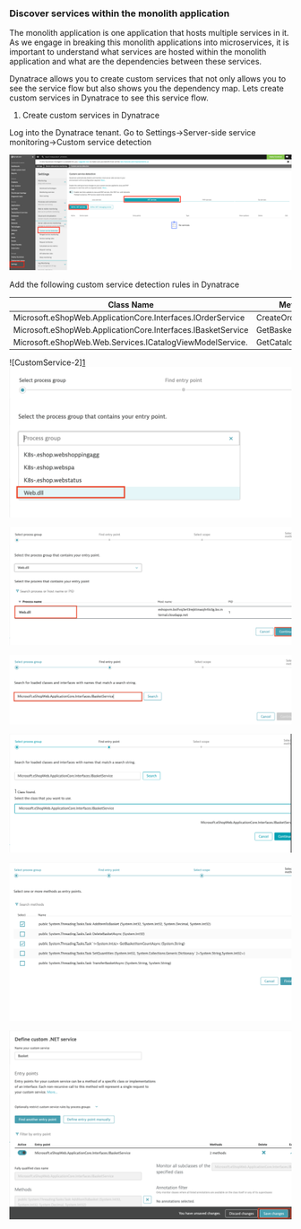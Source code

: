 ### Discover services within the monolith application
The monolith application is one application that hosts multiple services in it. As we engage in breaking this monolith applications into microservices, it is important to understand what services are hosted within the monolith application and what are the dependencies between these services. 

Dynatrace allows you to create custom services that not only allows you to see the service flow but also shows you the dependency map. Lets create custom services in Dynatrace to see this service flow.

1. Create custom services in Dynatrace

Log into the Dynatrace tenant. Go to Settings->Server-side service monitoring->Custom service detection

![CustomService-1](../images/CustomService-1.png)

Add the following custom service detection rules in Dynatrace

|Class Name                                                  | Method Name            |
|------------------------------------------------------------|------------------------|
|Microsoft.eShopWeb.ApplicationCore.Interfaces.IOrderService | CreateOrderAsync       |
|Microsoft.eShopWeb.ApplicationCore.Interfaces.IBasketService| GetBasketItemCountAsync|
|Microsoft.eShopWeb.Web.Services.ICatalogViewModelService.   | GetCatalogItems.       |

![CustomService-2][1](../images/CustomService-2.png)
![CustomService-3](../images/CustomService-3.png)

![CustomService-4](../images/CustomService-4.png)

![CustomService-5](../images/CustomService-5.png)

![CustomService-6](../images/CustomService-6.png)

![CustomService-7](../images/CustomService-7.png)

![CustomService-8](../images/CustomService-8.png)


